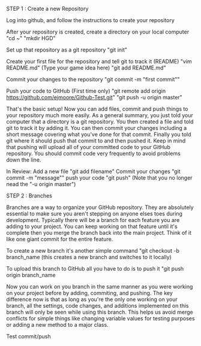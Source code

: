STEP 1 : Create a new Repository

Log into github, and follow the instructions to create your repository

After your repository is created, create a directory on your local computer
	"cd ~"
	"mkdir HGD"

Set up that repository as a git repository
	"git init"

Create your first file for the repository and tell git to track it (README)
	"vim README.md" (Type your game idea here)
	"git add README.md"
	
Commit your changes to the repository
	"git commit -m "first commit""

Push your code to GitHub (First time only)
	"git remote add origin https://github.com/ejmoore/Github-Test.git"
	"git push -u origin master"

That's the basic setup! Now you can add files, commit and push things to your repository much more easily. As a general summary, you just told your computer that a directory is a git repository. You then created a file and told git to track it by adding it. You can then commit your changes including a short message covering what you've done for that commit. Finally you told git where it should push that commit to and then pushed it. Keep in mind that pushing will upload all of your committed code to your GitHub repository. You should commit code very frequently to avoid problems down the line.

In Review:
	Add a new file "git add filename"
	Commit your changes "git commit -m "message""
	push your code "git push" (Note that you no longer nead the "-u origin master")

STEP 2 : Branches

Branches are a way to organize your GitHub repository. They are absolutely essential to make sure you aren't stepping on anyone elses toes during development. Typically there will be a branch for each feature you are adding to your project. You can keep working on that feature until it's complete then you merge the branch back into the main project. Think of it like one giant commit for the entire feature.

To create a new branch it's another simple command
	"git checkout -b branch_name (this creates a new branch and switches to it locally)

To upload this branch to GitHub all you have to do is to push it
	"git push origin branch_name

Now you can work on you branch in the same manner as you were working on your project before by adding, commiting, and pushing. The key difference now is that as long as you're the only one working on your branch, all the settings, code changes, and additions implemented on this branch will only be seen while using this branch. This helps us avoid merge conflicts for simple things like changing variable values for testing purposes or adding a new method to a major class.


Test commit/push
